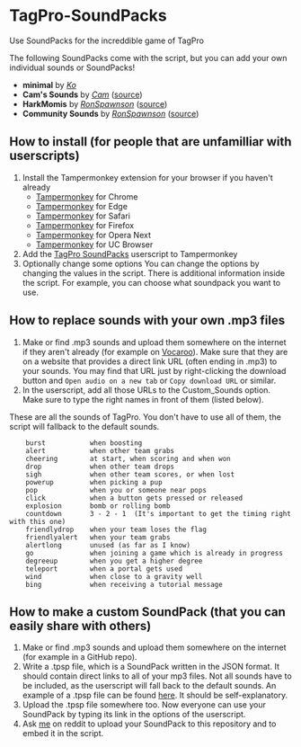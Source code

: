 # TagPro-SoundPacks
Use SoundPacks for the increddible game of TagPro

The following SoundPacks come with the script, but you can add your own individual sounds or SoundPacks!

* **minimal** by [*Ko*](https://reddit.com/u/Wilcooo)
* **Cam's Sounds** by [*Cam*](https://reddit.com/u/StrayCam) ([source](https://redd.it/2iw5di))
* **HarkMomis** by [*RonSpawnson*](https://reddit.com/u/RonSpawnsonTP) ([source](https://redd.it/3fg1yb))
* **Community Sounds** by [*RonSpawnson*](https://reddit.com/u/RonSpawnsonTP) ([source](https://go.twitch.tv/ronspawnson/videos/all))

## How to install (for people that are unfamilliar with userscripts)
1. Install the Tampermonkey extension for your browser if you haven't already
   + [Tampermonkey](https://chrome.google.com/webstore/detail/dhdgffkkebhmkfjojejmpbldmpobfkfo "Install on Chrome") for Chrome
   + [Tampermonkey](https://www.microsoft.com/store/apps/9NBLGGH5162S "Install on Edge") for Edge
   + [Tampermonkey](https://safari.tampermonkey.net/tampermonkey.safariextz "Install on Safari") for Safari
   + [Tampermonkey](https://addons.mozilla.org/en-US/firefox/addon/tampermonkey/ "Install on Firefox") for Firefox
   + [Tampermonkey](https://addons.opera.com/en/extensions/details/tampermonkey-beta/ "Install on Opera Next") for Opera Next
   + [Tampermonkey](https://play.google.com/store/apps/details?id=net.tampermonkey.uc "Install on UC Browser") for UC Browser
2. Add the [TagPro SoundPacks](https://github.com/wilcooo/TagPro-SoundPacks/raw/master/tpsp.user.js "Add to Tampermonkey") userscript to Tampermonkey
3. Optionally change some options
   You can change the options by changing the values in the script. There is additional information inside the script.
   For example, you can choose what soundpack you want to use.

## How to replace sounds with your own .mp3 files
1. Make or find .mp3 sounds and upload them somewhere on the internet if they aren't already (for example on [Vocaroo](https://vocaroo.com/?upload)).  Make sure that they are on a website that provides a direct link URL (often ending in .mp3) to your sounds. You may find that URL just by right-clicking the download button and `Open audio on a new tab` or `Copy download URL` or similar.
2. In the userscript, add all those URLs to the Custom_Sounds option. Make sure to type the right names in front of them (listed below).

These are all the sounds of TagPro. You don't have to use all of them, the script will fallback to the default sounds.

        burst           when boosting
        alert           when other team grabs
        cheering        at start, when scoring and when won
        drop            when other team drops
        sigh            when other team scores, or when lost
        powerup         when picking a pup
        pop             when you or someone near pops
        click           when a button gets pressed or released
        explosion       bomb or rolling bomb
        countdown       3 - 2 - 1  (It's important to get the timing right with this one)
        friendlydrop    when your team loses the flag
        friendlyalert   when your team grabs
        alertlong       unused (as far as I know)
        go              when joining a game which is already in progress
        degreeup        when you get a higher degree
        teleport        when a portal gets used
        wind            when close to a gravity well
        bing            when receiving a tutorial message

## How to make a custom SoundPack (that you can easily share with others)
1. Make or find .mp3 sounds and upload them somewhere on the internet (for example in a GitHub repo).
2. Write a .tpsp file, which is a SoundPack written in the JSON format. It should contain direct links to all of your mp3 files. Not all sounds have to be included, as the userscript will fall back to the default sounds. An example of a .tpsp file can be found [here](SoundPacks/minimal.tpsp "SoundPacks/minimal.tpsp"). It should be self-explanatory.
3. Upload the .tpsp file somewhere too. Now everyone can use your SoundPack by typing its link in the options of the userscript.
4. Ask [me](https://reddit.com/user/wilcooo "/u/wilcooo") on reddit to upload your SoundPack to this repository and to embed it in the script.
